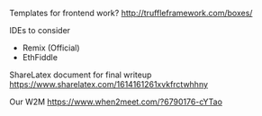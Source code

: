 Templates for frontend work?
http://truffleframework.com/boxes/

IDEs to consider
- Remix (Official)
- EthFiddle

ShareLatex document for final writeup
https://www.sharelatex.com/1614161261xvkfrctwhhny

Our W2M
https://www.when2meet.com/?6790176-cYTao
